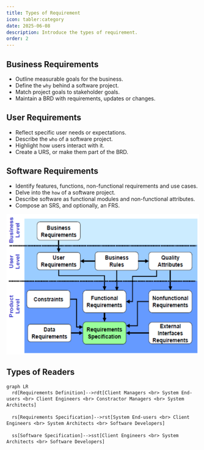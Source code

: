 ```yaml
---
title: Types of Requirement
icon: tabler:category
date: 2025-06-08
description: Introduce the types of requirement.
order: 2
---
```


## Business Requirements

* Outline measurable goals for the business.
* Define the `why` behind a software project.
* Match project goals to stakeholder goals.
* Maintain a BRD with requirements, updates or changes.

## User Requirements

* Reflect specific user needs or expectations.
* Describe the `who` of a software project.
* Highlight how users interact with it.
* Create a URS, or make them part of the BRD.

## Software Requirements

* Identify features, functions, non-functional requirements and use cases.
* Delve into the `how` of a software project.
* Describe software as functional modules and non-functional attributes.
* Compose an SRS, and optionally, an FRS.

![Type of Requirements](../../img/type_of_requirements.png)

## Types of Readers

```mermaid
graph LR
  rd[Requirements Definition]-->rdt[Client Managers <br> System End-users <br> Client Engineers <br> Constractor Managers <br> System Architects]

  rs[Requirements Specification]-->rst[System End-users <br> Client Engineers <br> System Architects <br> Software Developers]

  ss[Software Specification]-->sst[Client Engineers <br> System Architects <br> Software Developers]
```
